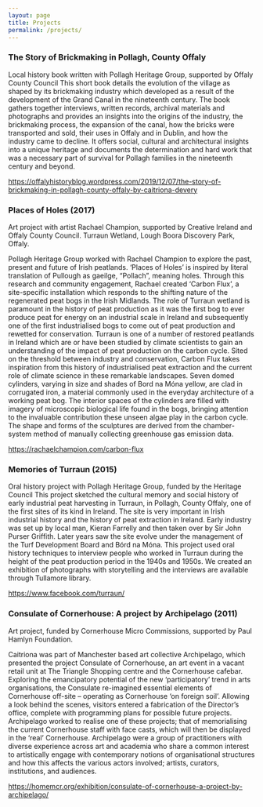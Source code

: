 ```yaml
---
layout: page
title: Projects
permalink: /projects/
---
```


### The Story of Brickmaking in Pollagh, County Offaly

Local history book written with Pollagh Heritage Group, supported by Offaly County Council
This short book details the evolution of the village as shaped by its brickmaking industry which developed as a result of the development of the Grand Canal in the nineteenth century. The book gathers together interviews, written records, archival materials and photographs and provides an insights into the origins of the industry, the brickmaking process, the expansion of the canal, how the bricks were transported and sold, their uses in Offaly and in Dublin, and how the industry came to decline. It offers social, cultural and architectural insights into a unique heritage and documents the determination and hard work that was a necessary part of survival for Pollagh families in the nineteenth century and beyond.

<https://offalyhistoryblog.wordpress.com/2019/12/07/the-story-of-brickmaking-in-pollagh-county-offaly-by-caitriona-devery>

### Places of Holes (2017)
Art project with artist Rachael Champion, supported by Creative Ireland and Offaly County Council.
Turraun Wetland, Lough Boora Discovery Park, Offaly.

Pollagh Heritage Group worked with Rachael Champion to explore the past, present and future of Irish peatlands. ‘Places of Holes’ is inspired by literal translation of Pullough as gaeilge, “Pollach”, meaning holes. Through this research and community engagement, Rachael created ‘Carbon Flux’, a site-specific installation which responds to the shifting nature of the regenerated peat bogs in the Irish Midlands. The role of Turraun wetland is paramount in the history of peat production as it was the first bog to ever produce peat for energy on an industrial scale in Ireland and subsequently one of the first industrialised bogs to come out of peat production and rewetted for conservation. Turraun is one of a number of restored peatlands in Ireland which are or have been studied by climate scientists to gain an understanding of the impact of peat production on the carbon cycle.  Sited on the threshold between industry and conservation, Carbon Flux takes inspiration from this history of industrialised peat extraction and the current role of climate science in these remarkable landscapes. Seven domed cylinders, varying in size and shades of Bord na Móna yellow, are clad in corrugated iron, a material commonly used in the everyday architecture of a working peat bog. The interior spaces of the cylinders are filled with imagery of microscopic biological life found in the bogs, bringing attention to the invaluable contribution these unseen algae play in the carbon cycle. The shape and forms of the sculptures are derived from the chamber-system method of manually collecting greenhouse gas emission data.

<https://rachaelchampion.com/carbon-flux>

### Memories of Turraun (2015)
Oral history project with Pollagh Heritage Group, funded by the Heritage Council
This project sketched the cultural memory and social history of early industrial peat harvesting in Turraun, in Pollagh, County Offaly, one of the first sites of its kind in Ireland. The site is very important in Irish industrial history and the history of peat extraction in Ireland. Early industry was set up by local man, Kieran Farrelly and then taken over by Sir John Purser Griffith. Later years saw the site evolve under the management of the Turf Development Board and Bórd na Móna.  This project used oral history techniques to interview people who worked in Turraun during the height of the peat production period in the 1940s and 1950s. We created an exhibition of photographs with storytelling and the interviews are available through Tullamore library.

<https://www.facebook.com/turraun/>

### Consulate of Cornerhouse: A project by Archipelago (2011)
Art project, funded by Cornerhouse Micro Commissions, supported by Paul Hamlyn Foundation.

Caitriona was part of Manchester based art collective Archipelago, which presented the project Consulate of Cornerhouse, an art event in a vacant retail unit at The Triangle Shopping centre and the Cornerhouse cafebar. Exploring the emancipatory potential of the new ‘participatory’ trend in arts organisations, the Consulate re-imagined essential elements of Cornerhouse off-site – operating as Cornerhouse ‘on foreign soil’. Allowing a look behind the scenes, visitors entered a fabrication of the Director’s office, complete with programming plans for possible future projects. Archipelago worked to realise one of these projects; that of memorialising the current Cornerhouse staff with face casts, which will then be displayed in the ‘real’ Cornerhouse. Archipelago were a group of practitioners with diverse experience across art and academia who share a common interest to artistically engage with contemporary notions of organisational structures and how this affects the various actors involved; artists, curators, institutions, and audiences.

<https://homemcr.org/exhibition/consulate-of-cornerhouse-a-project-by-archipelago/>